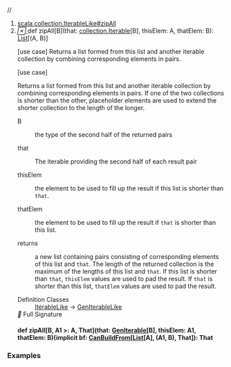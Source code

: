 //
<ol>
<li><a href="https://www.scala-lang.org/api/2.12.3/scala/collection/immutable/List.html#zipAll[B](that:Iterable[B],thisElem:A,thatElem:B):List[(A,B)]">scala.collection.IterableLike#zipAll</a></li>
<li name="scala.collection.IterableLike#zipAll" visbl="pub" class="indented0 " data-isabs="false" fullcomment="yes" group="Ungrouped"> <a id="zipAll[B](that:Iterable[B],thisElem:A,thatElem:B):List[(A,B)]"></a><a id="zipAll[B](collection.Iterable[B],A,B):List[(A,B)]"></a> <span class="permalink"> <a href="../../../scala/collection/immutable/List.html#zipAll[B](that:Iterable[B],thisElem:A,thatElem:B):List[(A,B)]" title="Permalink"> <i class="material-icons"></i> </a> </span> <span class="modifier_kind"> <span class="modifier"></span> <span class="kind">def</span> </span> <span class="symbol"> <span class="name">zipAll</span><span class="tparams">[<span name="B">B</span>]</span><span class="params">(<span name="that">that: <a href="../Iterable.html" class="extype" name="scala.collection.Iterable">collection.Iterable</a>[<span class="extype" name="scala.collection.IterableLike.zipAll.B">B</span>]</span>, <span name="thisElem">thisElem: <span class="extype" name="scala.collection.GenIterableLike.A">A</span></span>, <span name="thatElem">thatElem: <span class="extype" name="scala.collection.IterableLike.zipAll.B">B</span></span>)</span><span class="result">: <a href="" class="extype" name="scala.collection.immutable.List">List</a>[(<span class="extype" name="scala.collection.GenIterableLike.A">A</span>, <span class="extype" name="scala.collection.IterableLike.zipAll.B">B</span>)]</span> </span> <p class="shortcomment cmt">[use case] Returns a list formed from this list and another iterable collection by combining corresponding elements in pairs.</p>
 <div class="fullcomment">
  [use case] 
  <div class="comment cmt">
   <p> Returns a list formed from this list and another iterable collection by combining corresponding elements in pairs. If one of the two collections is shorter than the other, placeholder elements are used to extend the shorter collection to the length of the longer.</p>
  </div>
  <dl class="paramcmts block">
   <dt class="tparam">
    B
   </dt>
   <dd class="cmt">
    <p>the type of the second half of the returned pairs</p>
   </dd>
   <dt class="param">
    that
   </dt>
   <dd class="cmt">
    <p>The iterable providing the second half of each result pair</p>
   </dd>
   <dt class="param">
    thisElem
   </dt>
   <dd class="cmt">
    <p>the element to be used to fill up the result if this list is shorter than <code>that</code>.</p>
   </dd>
   <dt class="param">
    thatElem
   </dt>
   <dd class="cmt">
    <p>the element to be used to fill up the result if <code>that</code> is shorter than this list.</p>
   </dd>
   <dt>
    returns
   </dt>
   <dd class="cmt">
    <p>a new list containing pairs consisting of corresponding elements of this list and <code>that</code>. The length of the returned collection is the maximum of the lengths of this list and <code>that</code>. If this list is shorter than <code>that</code>, <code>thisElem</code> values are used to pad the result. If <code>that</code> is shorter than this list, <code>thatElem</code> values are used to pad the result.</p>
   </dd>
  </dl>
  <dl class="attributes block"> 
   <dt>
    Definition Classes
   </dt>
   <dd>
    <a href="../IterableLike.html" class="extype" name="scala.collection.IterableLike">IterableLike</a> → 
    <a href="../GenIterableLike.html" class="extype" name="scala.collection.GenIterableLike">GenIterableLike</a>
   </dd>
   <div class="full-signature-block toggleContainer"> 
    <span class="toggle"> <i class="material-icons"></i> Full Signature </span> 
    <div class="hiddenContent full-signature-usecase">
     <h4 id="signature" class="signature"> <span class="modifier_kind"> <span class="modifier"></span> <span class="kind">def</span> </span> <span class="symbol"> <span class="name">zipAll</span><span class="tparams">[<span name="B">B</span>, <span name="A1">A1 &gt;: <span class="extype" name="scala.collection.immutable.List.A">A</span></span>, <span name="That">That</span>]</span><span class="params">(<span name="that">that: <a href="../GenIterable.html" class="extype" name="scala.collection.GenIterable">GenIterable</a>[<span class="extype" name="scala.collection.IterableLike.zipAll.B">B</span>]</span>, <span name="thisElem">thisElem: <span class="extype" name="scala.collection.IterableLike.zipAll.A1">A1</span></span>, <span name="thatElem">thatElem: <span class="extype" name="scala.collection.IterableLike.zipAll.B">B</span></span>)</span><span class="params">(<span class="implicit">implicit </span><span name="bf">bf: <a href="../generic/CanBuildFrom.html" class="extype" name="scala.collection.generic.CanBuildFrom">CanBuildFrom</a>[<a href="" class="extype" name="scala.collection.immutable.List">List</a>[<span class="extype" name="scala.collection.immutable.List.A">A</span>], (<span class="extype" name="scala.collection.IterableLike.zipAll.A1">A1</span>, <span class="extype" name="scala.collection.IterableLike.zipAll.B">B</span>), <span class="extype" name="scala.collection.IterableLike.zipAll.That">That</span>]</span>)</span><span class="result">: <span class="extype" name="scala.collection.IterableLike.zipAll.That">That</span></span> </span> </h4>
    </div> 
   </div>
  </dl>
 </div> </li>
        </ol>


### Examples





























